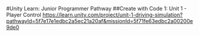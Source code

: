 #Unity Learn: Junior Programmer Pathway
##Create with Code 1: Unit 1 - Player Control
https://learn.unity.com/project/unit-1-driving-simulation?pathwayId=5f7e17e1edbc2a5ec21a20af&missionId=5f71fe63edbc2a00200e9de0
